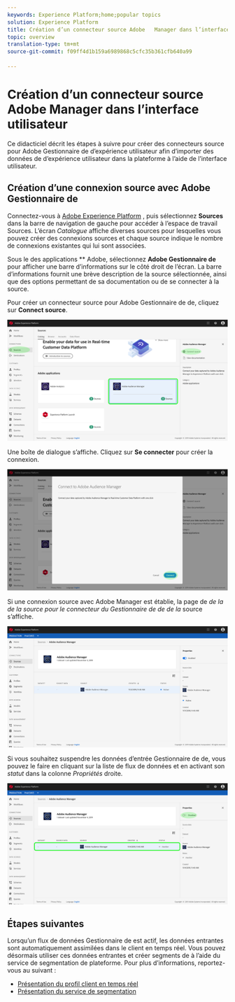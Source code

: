 ```yaml
---
keywords: Experience Platform;home;popular topics
solution: Experience Platform
title: Création d’un connecteur source Adobe   Manager dans l’interface utilisateur
topic: overview
translation-type: tm+mt
source-git-commit: f09ff4d1b159a6989868c5cfc35b361cfb640a99

---
```



# Création d’un connecteur source Adobe   Manager dans l’interface utilisateur

Ce didacticiel décrit les étapes à suivre pour créer des connecteurs source pour Adobe  Gestionnaire de  d’expérience utilisateur afin d’importer des données de d’expérience utilisateur dans la plateforme à l’aide de l’interface utilisateur.

## Création d’une connexion source avec Adobe  Gestionnaire de

Connectez-vous à <a href="https://platform.adobe.com" target="_blank">Adobe Experience Platform</a> , puis sélectionnez **Sources** dans la barre de navigation de gauche pour accéder à l’espace de travail Sources. L’écran *Catalogue* affiche diverses sources pour lesquelles vous pouvez créer des connexions sources et chaque source indique le nombre de connexions existantes qui lui sont associées.

Sous le des applications ** Adobe, sélectionnez **Adobe  Gestionnaire de** pour afficher une barre d’informations sur le côté droit de l’écran. La barre d’informations fournit une brève description de la source sélectionnée, ainsi que des options permettant de  sa documentation ou de se connecter à la source.

Pour créer un connecteur source pour Adobe  Gestionnaire de  de, cliquez sur **Connect source**.

![](../../../../images/tutorials/create/aam/aam_catalog.png)

Une boîte de dialogue s’affiche. Cliquez sur **Se connecter** pour créer la connexion.

![](../../../../images/tutorials/create/aam/aam_connect_full.png)

Si une connexion source avec Adobe   Manager est établie, la page de *de la  de la source pour le connecteur du Gestionnaire de de de la* source s’affiche.

![](../../../../images/tutorials/create/aam/aam_flow.png)

Si vous souhaitez suspendre les données d’entrée  Gestionnaire de  de, vous pouvez le faire en cliquant sur la liste de flux de données et en activant son *statut* dans la colonne *Propriétés* droite.

![](../../../../images/tutorials/create/aam/aam_flow_disable.png)

## Étapes suivantes

Lorsqu’un flux de données  Gestionnaire de  est actif, les données entrantes sont automatiquement assimilées dans le client en temps réel. Vous pouvez désormais utiliser ces données entrantes et créer   segments de à l’aide du service de segmentation de plateforme. Pour plus d’informations, reportez-vous au  suivant :

- [Présentation du profil client en temps réel](../../../../../profile/home.md)
- [Présentation du service de segmentation](../../../../../segmentation/home.md)